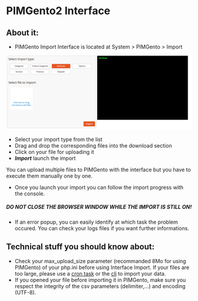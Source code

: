 PIMGento2 Interface
===================

About it:
---------

* PIMGento Import Interface is located at System > PIMGento > Import

![pimgento-interface](PIMGento2-interface-M2.png)

* Select your import type from the list
* Drag and drop the corresponding files into the download section
* Click on your file for uploading it
* ***Import*** launch the import

You can upload multiple files to PIMGento with the interface but you have to execute them manually one by one.

* Once you launch your import you can follow the import progress with the console.
##### DO NOT CLOSE THE BROWSER WINDOW WHILE THE IMPORT IS STILL ON!
* If an error popup, you can easily identify at which task the problem occured. You can check your logs files if you want further informations.

Technical stuff you should know about:
--------------------------------------

* Check your max_upload_size parameter (recommanded 8Mo for using PIMGento) of your php.ini before using Interface Import. If your files are too large, please use a [cron task](pimgento_cron.md) or the [cli](pimgento_cli.md) to import your data.
* If you opened your file before importing it in PIMGento, make sure you respect the integrity of the csv parameters (delimiter,...) and encoding (UTF-8).
